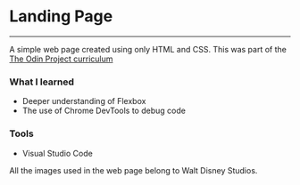 # Landing Page
___

A simple web page created using only HTML and CSS. 
This was part of the [The Odin Project curriculum](https://www.theodinproject.com/)





### What I learned 
- Deeper understanding of Flexbox
- The use of Chrome DevTools to debug code

### Tools
- Visual Studio Code

All the images used in the web page belong to Walt Disney Studios.













